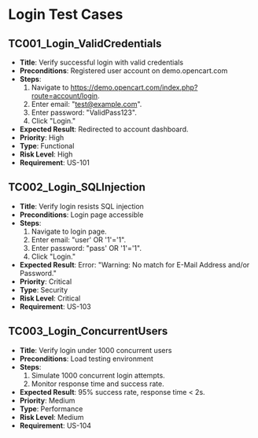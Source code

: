 # Login Test Cases

## TC001_Login_ValidCredentials
- **Title**: Verify successful login with valid credentials
- **Preconditions**: Registered user account on demo.opencart.com
- **Steps**:
  1. Navigate to https://demo.opencart.com/index.php?route=account/login.
  2. Enter email: "test@example.com".
  3. Enter password: "ValidPass123".
  4. Click "Login."
- **Expected Result**: Redirected to account dashboard.
- **Priority**: High
- **Type**: Functional
- **Risk Level**: High
- **Requirement**: US-101

## TC002_Login_SQLInjection
- **Title**: Verify login resists SQL injection
- **Preconditions**: Login page accessible
- **Steps**:
  1. Navigate to login page.
  2. Enter email: "user' OR '1'='1".
  3. Enter password: "pass' OR '1'='1".
  4. Click "Login."
- **Expected Result**: Error: "Warning: No match for E-Mail Address and/or Password."
- **Priority**: Critical
- **Type**: Security
- **Risk Level**: Critical
- **Requirement**: US-103

## TC003_Login_ConcurrentUsers
- **Title**: Verify login under 1000 concurrent users
- **Preconditions**: Load testing environment
- **Steps**:
  1. Simulate 1000 concurrent login attempts.
  2. Monitor response time and success rate.
- **Expected Result**: 95% success rate, response time < 2s.
- **Priority**: Medium
- **Type**: Performance
- **Risk Level**: Medium
- **Requirement**: US-104